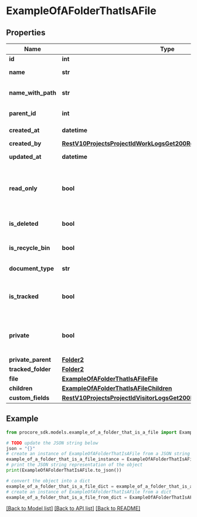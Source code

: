 # ExampleOfAFolderThatIsAFile


## Properties

Name | Type | Description | Notes
------------ | ------------- | ------------- | -------------
**id** | **int** | Folder id | [optional] 
**name** | **str** | Folder name | [optional] 
**name_with_path** | **str** | Full file path with folder name | [optional] 
**parent_id** | **int** | Folder parent id | [optional] 
**created_at** | **datetime** | Folder created at | [optional] 
**created_by** | [**RestV10ProjectsProjectIdWorkLogsGet200ResponseInnerCreatedBy**](RestV10ProjectsProjectIdWorkLogsGet200ResponseInnerCreatedBy.md) |  | [optional] 
**updated_at** | **datetime** | Folder updated at | [optional] 
**read_only** | **bool** | File is read_only (only updatable via Schedule) | [optional] 
**is_deleted** | **bool** | Folder is in the recycle bin status | [optional] 
**is_recycle_bin** | **bool** | Folder is recycle bin status | [optional] 
**document_type** | **str** | Folder or File | [optional] 
**is_tracked** | **bool** | Status whether Folder is explicitly tracked | [optional] 
**private** | **bool** | Status whether Folder is explicitly private | [optional] 
**private_parent** | [**Folder2**](Folder2.md) |  | [optional] 
**tracked_folder** | [**Folder2**](Folder2.md) |  | [optional] 
**file** | [**ExampleOfAFolderThatIsAFileFile**](ExampleOfAFolderThatIsAFileFile.md) |  | [optional] 
**children** | [**ExampleOfAFolderThatIsAFileChildren**](ExampleOfAFolderThatIsAFileChildren.md) |  | [optional] 
**custom_fields** | [**RestV10ProjectsProjectIdVisitorLogsGet200ResponseInnerCustomFields**](RestV10ProjectsProjectIdVisitorLogsGet200ResponseInnerCustomFields.md) |  | [optional] 

## Example

```python
from procore_sdk.models.example_of_a_folder_that_is_a_file import ExampleOfAFolderThatIsAFile

# TODO update the JSON string below
json = "{}"
# create an instance of ExampleOfAFolderThatIsAFile from a JSON string
example_of_a_folder_that_is_a_file_instance = ExampleOfAFolderThatIsAFile.from_json(json)
# print the JSON string representation of the object
print(ExampleOfAFolderThatIsAFile.to_json())

# convert the object into a dict
example_of_a_folder_that_is_a_file_dict = example_of_a_folder_that_is_a_file_instance.to_dict()
# create an instance of ExampleOfAFolderThatIsAFile from a dict
example_of_a_folder_that_is_a_file_from_dict = ExampleOfAFolderThatIsAFile.from_dict(example_of_a_folder_that_is_a_file_dict)
```
[[Back to Model list]](../README.md#documentation-for-models) [[Back to API list]](../README.md#documentation-for-api-endpoints) [[Back to README]](../README.md)


